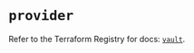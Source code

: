 # `provider`

Refer to the Terraform Registry for docs: [`vault`](https://registry.terraform.io/providers/hashicorp/vault/4.7.0/docs).
